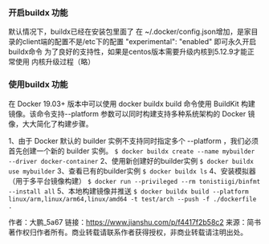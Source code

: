 ### 开启buildx 功能

默认情况下，buildx已经在安装包里面了
 在 ~/.docker/config.json增加，是家目录的client端的配置不是/etc下的配置
 "experimental": "enabled"
 即可永久开启buildx命令
 为了良好的支持性，如果是centos版本需要升级内核到5.12.9才能正常使用
 内核升级过程（略）

### 使用buildx 功能

在 Docker 19.03+ 版本中可以使用 docker buildx build 命令使用 BuildKit 构建镜像。该命令支持--platform 参数可以同时构建支持多种系统架构的 Docker 镜像，大大简化了构建步骤。

1、由于 Docker 默认的 builder 实例不支持同时指定多个 --platform ，我们必须首先创建一个新的 builder 实例。
 `$ docker buildx create --name mybuilder --driver docker-container`
 2、使用新创建好的builder实例
 `$ docker buildx use mybuilder`
 3、查看已有的builder实例
 `$ docker buildx ls`
 4、安装模拟器（用于多平台镜像构建）
 `$ docker run --privileged --rm tonistiigi/binfmt --install all`
 5、本地构建镜像并推送
 `$ docker buildx build --platform linux/arm,linux/arm64,linux/amd64 -t test/arch --push -f ./dockerfile .`



作者：大鹏_5a67
链接：https://www.jianshu.com/p/f4417f2b58c2
来源：简书
著作权归作者所有。商业转载请联系作者获得授权，非商业转载请注明出处。
